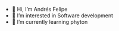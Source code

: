 - 👋 Hi, I’m Andrés Felipe
- 👀 I’m interested in Software development 
- 🌱 I’m currently learning phyton 

<!---
andress024/andress024 is a ✨ special ✨ repository because its `README.md` (this file) appears on your GitHub profile.
You can click the Preview link to take a look at your changes.
--->
